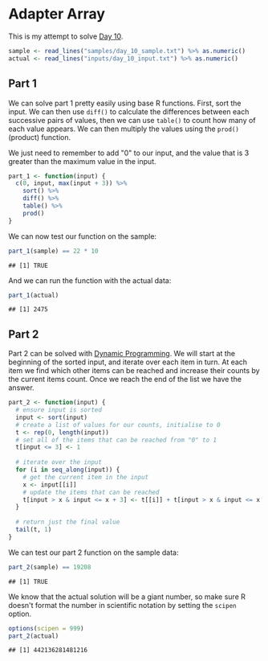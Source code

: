 # Adapter Array



This is my attempt to solve [Day 10](https://adventofcode.com/2020/day/10).


```r
sample <- read_lines("samples/day_10_sample.txt") %>% as.numeric()
actual <- read_lines("inputs/day_10_input.txt") %>% as.numeric()
```

## Part 1

We can solve part 1 pretty easily using base R functions. First, sort the input. We can then use `diff()` to calculate
the differences between each successive pairs of values, then we can use `table()` to count how many of each value
appears. We can then multiply the values using the `prod()` (product) function.

We just need to remember to add "0" to our input, and the value that is 3 greater than the maximum value in the input.


```r
part_1 <- function(input) {
  c(0, input, max(input + 3)) %>%
    sort() %>%
    diff() %>%
    table() %>%
    prod()
}
```

We can now test our function on the sample:


```r
part_1(sample) == 22 * 10
```

```
## [1] TRUE
```

And we can run the function with the actual data:


```r
part_1(actual)
```

```
## [1] 2475
```

## Part 2

Part 2 can be solved with [Dynamic Programming](https://en.wikipedia.org/wiki/Dynamic_programming). We will start at the
beginning of the sorted input, and iterate over each item in turn. At each item we find which other items can be
reached and increase their counts by the current items count. Once we reach the end of the list we have the answer.


```r
part_2 <- function(input) {
  # ensure input is sorted
  input <- sort(input)
  # create a list of values for our counts, initialise to 0
  t <- rep(0, length(input))
  # set all of the items that can be reached from "0" to 1
  t[input <= 3] <- 1
  
  # iterate over the input
  for (i in seq_along(input)) {
    # get the current item in the input
    x <- input[[i]]
    # update the items that can be reached
    t[input > x & input <= x + 3] <- t[[i]] + t[input > x & input <= x + 3]
  }
  
  # return just the final value
  tail(t, 1)
}
```

We can test our part 2 function on the sample data:


```r
part_2(sample) == 19208
```

```
## [1] TRUE
```

We know that the actual solution will be a giant number, so make sure R doesn't format the number in scientific
notation by setting the `scipen` option.


```r
options(scipen = 999)
part_2(actual)
```

```
## [1] 442136281481216
```
